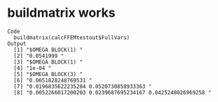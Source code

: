 # buildmatrix works

    Code
      buildmatrix(calcFFEMtestout$FullVars)
    Output
      [1] "$OMEGA BLOCK(1) "                                         
      [2] "0.0541999 "                                               
      [3] "$OMEGA BLOCK(1) "                                         
      [4] "1e-04 "                                                   
      [5] "$OMEGA BLOCK(3) "                                         
      [6] "0.0651828248769531 "                                      
      [7] "0.0196835622235284 0.0520730858933363 "                   
      [8] "0.0052266017200203 0.0239687695234167 0.0425248026969258 "


